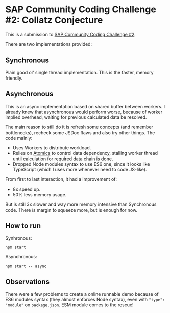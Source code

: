 SAP Community Coding Challenge #2: Collatz Conjecture
===

This is a submission to [SAP Community Coding Challenge #2][community_challenge].

There are two implementations provided:

Synchronous
---

Plain good ol' single thread implementation.
This is the faster, memory friendly.

Asynchronous
---

This is an async implementation based on shared buffer between workers.
I already knew that asynchronous would perform worse, because of
worker implied overhead, waiting for previous calculated data be resolved.

The main reason to still do it is refresh some concepts (and remember bottlenecks), recheck some JSDoc flaws and also try other things.
The code mainly:

* Uses Workers to distribute workload.
* Relies on [Atomics][atomics_ref] to control data dependency, stalling worker thread until calculation for required data chain is done.
* Dropped Node modules syntax to use ES6 one, since it looks like TypeScript (which I uses more whenever need to code JS-like).

From first to last interaction, it had a improvement of:

* 8x speed up.
* 50% less memory usage.

But is still 3x slower and way more memory intensive than Synchronous code.
There is margin to squeeze more, but is enough for now.

How to run
---

Synhronous:
```Shell
npm start
```
Asynchronous:
```Shell
npm start -- async
```

Observations
---
There were a few problems to create a online runnable demo because of ES6 modules syntax (they almost enforces Node syntax), even with ``"type": "module"`` on ``package.json``.
ESM module comes to the rescue!


[community_challenge]: https://blogs.sap.com/2020/04/27/sap-community-coding-challenge-nr.2/
[atomics_ref]: https://developer.mozilla.org/docs/Web/JavaScript/Reference/Global_Objects/Atomics